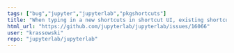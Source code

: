 ```yaml
---
tags: ["bug","jupyter","jupyterlab","pkgshortcuts"]
title: "When typing in a new shortcuts in shortcut UI, existing shortcuts get triggered"
html_url: "https://github.com/jupyterlab/jupyterlab/issues/16066"
user: "krassowski"
repo: "jupyterlab/jupyterlab"
---
```


